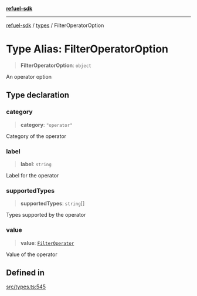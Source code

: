 [**refuel-sdk**](../../README.md)

***

[refuel-sdk](../../modules.md) / [types](../README.md) / FilterOperatorOption

# Type Alias: FilterOperatorOption

> **FilterOperatorOption**: `object`

An operator option

## Type declaration

### category

> **category**: `"operator"`

Category of the operator

### label

> **label**: `string`

Label for the operator

### supportedTypes

> **supportedTypes**: `string`[]

Types supported by the operator

### value

> **value**: [`FilterOperator`](../enumerations/FilterOperator.md)

Value of the operator

## Defined in

[src/types.ts:545](https://github.com/refuel-ai/refuel-sdk/blob/d0bf0a37e69cf6e99e0c214ac03b050c5c5d48a2/src/types.ts#L545)

